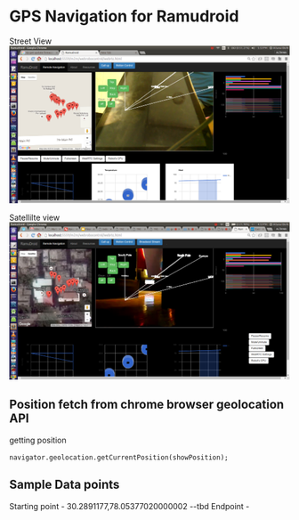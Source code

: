 # GPS Navigation for Ramudroid

Street View
![alt Ramudroid gps](gps_ramudroid1.png)

Satellilte view 
![alt Ramudroid gps](gps_ramudroid2.png)
 
## Position fetch from chrome browser geolocation API
getting position 
```
navigator.geolocation.getCurrentPosition(showPosition);
```

## Sample Data points 
Starting point - 30.2891177,78.05377020000002
--tbd
Endpoint - 